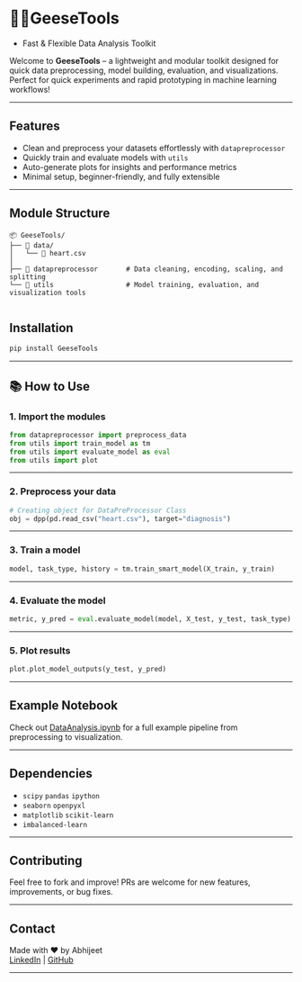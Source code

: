 # 🪿🪿GeeseTools
- Fast & Flexible Data Analysis Toolkit

Welcome to **GeeseTools** – a lightweight and modular toolkit designed for quick data preprocessing, model building, evaluation, and visualizations. Perfect for quick experiments and rapid prototyping in machine learning workflows!

---

## Features

- Clean and preprocess your datasets effortlessly with `datapreprocessor`
- Quickly train and evaluate models with `utils`
- Auto-generate plots for insights and performance metrics
- Minimal setup, beginner-friendly, and fully extensible

---

## Module Structure

```
📦 GeeseTools/
├── 📂 data/                            
│   └── 📄 heart.csv                    
│    
├── 📁 datapreprocessor       # Data cleaning, encoding, scaling, and splitting
└── 📁 utils                  # Model training, evaluation, and visualization tools


```

##  Installation


```bash
pip install GeeseTools
```

---

## 📚 How to Use

### 1. Import the modules

```python
from datapreprocessor import preprocess_data
from utils import train_model as tm
from utils import evaluate_model as eval
from utils import plot
```

---

### 2. Preprocess your data

```python
# Creating object for DataPreProcessor Class
obj = dpp(pd.read_csv("heart.csv"), target="diagnosis")
```

---

### 3. Train a model

```python
model, task_type, history = tm.train_smart_model(X_train, y_train)
```

---

### 4. Evaluate the model

```python
metric, y_pred = eval.evaluate_model(model, X_test, y_test, task_type)
```

---

### 5. Plot results

```python
plot.plot_model_outputs(y_test, y_pred)
```

---

##  Example Notebook

Check out [DataAnalysis.ipynb](https://github.com/Abhijeet-Real/DataPreProcessor/blob/main/DataAnalysis.ipynb)  for a full example pipeline from preprocessing to visualization.

---

##  Dependencies

- `scipy` `pandas` `ipython`
- `seaborn` `openpyxl`
- `matplotlib` `scikit-learn`
- `imbalanced-learn`

---

## Contributing

Feel free to fork and improve! PRs are welcome for new features, improvements, or bug fixes.

---

## Contact

Made with ❤️ by Abhijeet  
[LinkedIn](https://www.linkedin.com/in/abhijeet-099670300/) | [GitHub](https://github.com/Abhijeet-Real/)

---